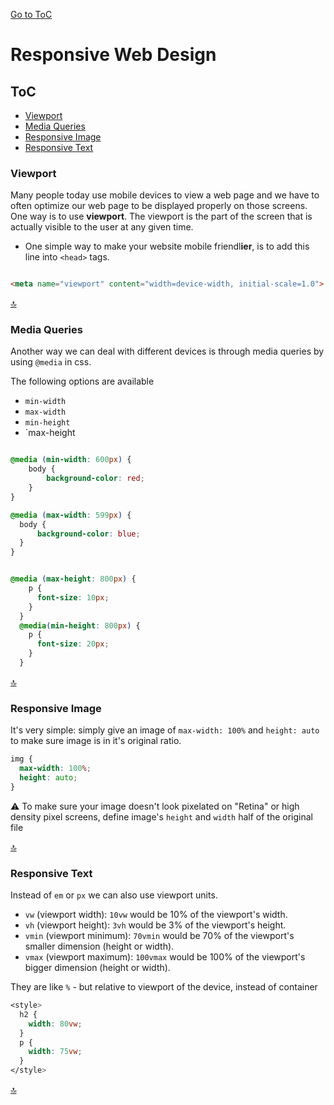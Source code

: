 [Go to ToC](../README.md)

# Responsive Web Design

## ToC
* [Viewport](#)
* [Media Queries](#)
* [Responsive Image ](#)
* [Responsive Text](#)

### Viewport

Many people today use mobile devices to view a web page and we have to often optimize our web page to be displayed properly on those screens. One way is to use **viewport**. The viewport is the part of the screen that is actually visible to the user at any given time.

* One simple way to make your website mobile friendl**ier**, is to add this line into `<head>` tags.

```html

<meta name="viewport" content="width=device-width, initial-scale=1.0">

```
  
  
[🔝](#toc)  
  
### Media Queries

Another way we can deal with different devices is through media queries by using `@media` in css.

The following options are available

* `min-width`
* `max-width`
* `min-height`
* `max-height

```css

@media (min-width: 600px) {
    body {
        background-color: red;
    }
}

@media (max-width: 599px) {
  body {
      background-color: blue;
  }
}

```

```css

@media (max-height: 800px) {
    p {
      font-size: 10px;
    }
  }
  @media(min-height: 800px) {
    p {
      font-size: 20px;
    }
  }
```

[🔝](#toc)  
  
### Responsive Image

It's very simple: simply give an image of `max-width: 100%` and `height: auto` to make sure image is in it's original ratio.

```css 
img {
  max-width: 100%;
  height: auto;
}
```
:warning: To make sure your image doesn't look pixelated on "Retina" or high density pixel screens, define image's `height` and `width` half of the original file
  
[🔝](#toc)  

### Responsive Text

Instead of `em` or `px` we can also use viewport units. 

* `vw` (viewport width): `10vw` would be 10% of the viewport's width.
* `vh` (viewport height): `3vh` would be 3% of the viewport's height.
* `vmin` (viewport minimum): `70vmin` would be 70% of the viewport's smaller dimension (height or width).
* `vmax` (viewport maximum): `100vmax` would be 100% of the viewport's bigger dimension (height or width).

They are like `%` - but relative to viewport of the device, instead of container

```css
<style>
  h2 {
    width: 80vw;
  }
  p {
    width: 75vw;
  }
</style>
```





  
[🔝](#toc)  

  
  
  
